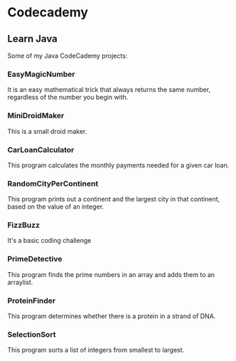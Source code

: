 # Codecademy

## Learn Java

Some of my Java CodeCademy projects:

### EasyMagicNumber

It is an easy mathematical trick that always returns the same number, regardless of the number you begin with.

### MiniDroidMaker

This is a small droid maker.

### CarLoanCalculator

This program calculates the monthly payments needed for a given car loan.

### RandomCityPerContinent

This program prints out a continent and the largest city in that continent, based on the value of an integer.

### FizzBuzz

It's a basic coding challenge

### PrimeDetective

This program finds the prime numbers in an array and adds them to an arraylist.

### ProteinFinder

This program determines whether there is a protein in a strand of DNA.

### SelectionSort

This program sorts a list of integers from smallest to largest.
